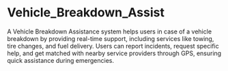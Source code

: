 # Vehicle_Breakdown_Assist
A Vehicle Breakdown Assistance system helps users in case of a vehicle breakdown by providing real-time support, including services like towing, tire changes, and fuel delivery. Users can report incidents, request specific help, and get matched with nearby service providers through GPS, ensuring quick assistance during emergencies.
